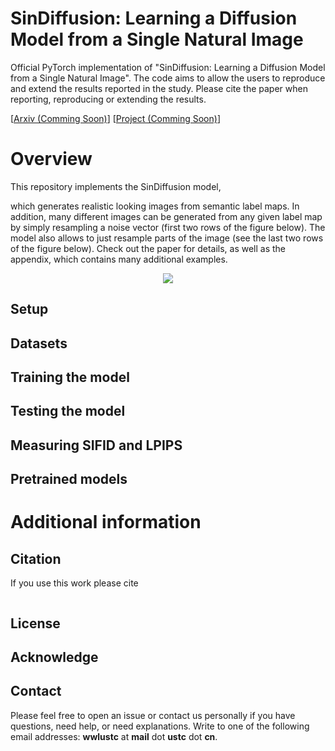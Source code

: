 # SinDiffusion: Learning a Diffusion Model from a Single Natural Image

Official PyTorch implementation of "SinDiffusion: Learning a Diffusion Model from a Single Natural Image".
The code aims to allow the users to reproduce and extend the results reported in the study. Please cite the paper when reporting, reproducing or extending the results.

[[Arxiv (Comming Soon)]()] [[Project (Comming Soon)]()]

# Overview

This repository implements the SinDiffusion model, 

which generates realistic looking images from semantic label maps. In addition, many different images can be generated from any given label map by simply resampling a noise vector (first two rows of the figure below). The model also allows to just resample parts of the image (see the last two rows of the figure below). Check out the paper for details, as well as the appendix, which contains many additional examples.


<p align="center">
<img src="teaser.png" >
</p>



## Setup

## Datasets

## Training the model

## Testing the model

## Measuring SIFID and LPIPS

## Pretrained models

# Additional information

## Citation
If you use this work please cite
```
```

## License

## Acknowledge

## Contact
Please feel free to open an issue or contact us personally if you have questions, need help, or need explanations.
Write to one of the following email addresses: **wwlustc** at **mail** dot **ustc** dot **cn**.

